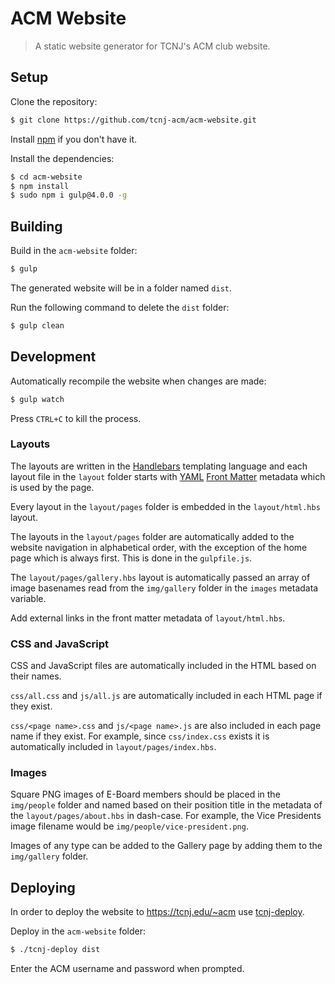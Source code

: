 # ACM Website

> A static website generator for TCNJ's ACM club website.

## Setup

Clone the repository:

```sh
$ git clone https://github.com/tcnj-acm/acm-website.git
```

Install [npm](https://www.npmjs.com/get-npm) if you don't have it.

Install the dependencies:

```sh
$ cd acm-website
$ npm install
$ sudo npm i gulp@4.0.0 -g
```

## Building

Build in the `acm-website` folder:

```sh
$ gulp
```

The generated website will be in a folder named `dist`.

Run the following command to delete the `dist` folder:

```sh
$ gulp clean
```

## Development

Automatically recompile the website when changes are made:

```sh
$ gulp watch
```

Press `CTRL+C` to kill the process.

### Layouts

The layouts are written in the [Handlebars](http://handlebarsjs.com) templating language
and each layout file in the `layout` folder starts with [YAML](http://yaml.org) [Front Matter](https://jekyllrb.com/docs/front-matter) metadata which is used by the page.

Every layout in the `layout/pages` folder is embedded in the `layout/html.hbs` layout.

The layouts in the `layout/pages` folder are automatically added to the website navigation in alphabetical order, with the exception of the home page which is always first.
This is done in the `gulpfile.js`.

The `layout/pages/gallery.hbs` layout is automatically passed an array of image basenames read from the `img/gallery` folder in the `images` metadata variable.

Add external links in the front matter metadata of `layout/html.hbs`.

### CSS and JavaScript

CSS and JavaScript files are automatically included in the HTML based on their names.

`css/all.css` and `js/all.js` are automatically included in each HTML page if they exist.

`css/<page name>.css` and `js/<page name>.js` are also included in each page name if they exist.
For example, since `css/index.css` exists it is automatically included in `layout/pages/index.hbs`.

### Images

Square PNG images of E-Board members should be placed in the `img/people` folder and named based on their position title in the
metadata of the `layout/pages/about.hbs` in dash-case. For example, the Vice Presidents image filename would be `img/people/vice-president.png`.

Images of any type can be added to the Gallery page by adding them to the `img/gallery` folder.

## Deploying

In order to deploy the website to https://tcnj.edu/~acm use [tcnj-deploy](https://github.com/TomerAberbach/tcnj-deploy).

Deploy in the `acm-website` folder:

```sh
$ ./tcnj-deploy dist
```

Enter the ACM username and password when prompted.
